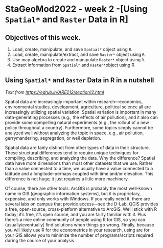 # **StaGeoMod2022 - week 2 -[Using `Spatial*` and `Raster` Data in R]**

## Objectives of this week.

1. Load, create, manipulate, and save `Spatial*` object using `R`.
2. Load, create, manipulate/extract, and save `Raster*` object using `R`.
3. Use map algebra to create and manipulate `Raster*` object using `R`.
4. Extract information from `Spatial*` and `Raster*`object using R.

## Using `Spatial*` and `Raster` Data in R in a nutshell

*Text from  <https://edrub.in/ARE212/section12.html>*

Spatial data are increasingly important within research—economics, environmental studies, development, agriculture, political science all are increasingly utilizing spatial variation. Spatial variation is important in many data-generating processes (e.g., the effects of air pollution), and it also can provide some compelling natural experiments (e.g., the rollout of a new policy throughout a country). Furthermore, some topics simply cannot be analyzed well without analyzing the topic in space, e.g., air pollution, gerrymandering, segregation, or well depletion.

Spatial data are fairly distinct from other types of data in their structure. These structural differences tend to require unique techniques for compiling, describing, and analyzing the data. Why the difference? Spatial data have more dimensions than most other datasets that we use. Rather than a value connected to a time, we usually have a value connected to a latitude and a longitude–perhaps coupled with time and/or elevation. This difference is not huge; it just requires a little more machinery.

Of course, there are other tools. ArcGIS is probably the most well-known name in GIS (geographic information systems), but it is proprietary, expensive, and only works with Windows. If you really need it, there are several labs on campus that provide access—see the D-Lab. QGIS provides a free, open-source, cross-platform alternative to ArcGIS. We’ll stick with R today; it’s free, it’s open source, and you are fairly familiar with it. Plus there’s a nice online community of people using R for GIS, so you can (usually/eventually) find solutions when things go wrong. Finally, because you will likely use R for the econometrics in your research, using are for your GIS allows you to minimize the number of programs/scripts required during the course of your analysis

